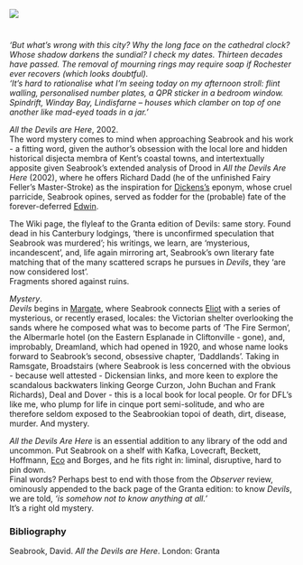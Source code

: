 <a href="https://dev.visual-essays.app"><img src="https://dev-visual-essays.netlify.app/images/ve-button.png"></a> 
<param ve-config title="David Seabrook (1960-2009)" author="Dr Christian Taylor" layout="vtl" banner="xxx">

<param ve-entity eid="Q3039291" aliases="Dreamland">
<param ve-entity eid="Q507517" aliases="Rochester">
<param ve-entity eid="Q29303" aliases="Canterbury">
<param ve-entity eid="Q922739" aliases="Broadstairs">
<param ve-entity eid="Q618045" aliases="Margate">
<param ve-entity eid="Q736439" aliases="Ramsgate">
<param ve-entity eid="Q1011096" aliases="Deal">
<param ve-entity eid="Q179224" aliases="Dover">

#

_‘But what’s wrong with this city? Why the long face on the cathedral clock? Whose shadow darkens the sundial?
I check my dates. Thirteen decades have passed. The removal of mourning rings may require soap if Rochester ever recovers (which looks doubtful)._   
_‘It’s hard to rationalise what I’m seeing today on my afternoon stroll: flint walling, personalised number plates, a QPR sticker in a bedroom window. Spindrift, Winday Bay, Lindisfarne – houses which clamber on top of one another like mad-eyed toads in a jar.’_
<param ve-map primary center="Q507517" zoom="10">

_All the Devils are Here_, 2002.   
The word mystery comes to mind when approaching Seabrook and his work - a fitting word, given the author’s obsession with the local lore and hidden historical disjecta membra of Kent’s coastal towns, and intertextually apposite given Seabrook’s extended analysis of Drood in _All the Devils Are Here_ (2002), where he offers Richard Dadd (he of the unfinished Fairy Feller’s Master-Stroke) as the inspiration for [Dickens’s](/dickens/dickens-biography) eponym, whose cruel parricide, Seabrook opines, served as fodder for the (probable) fate of the forever-deferred [Edwin](/dickens/edwin-drood-curated-walk).

The Wiki page, the flyleaf to the Granta edition of Devils: same story.  Found dead in his Canterbury lodgings, ‘there is unconfirmed speculation that Seabrook was murdered’; his writings, we learn, are ‘mysterious, incandescent’, and, life again mirroring art, Seabrook’s own literary fate matching that of the many scattered scraps he pursues in _Devils_, they ‘are now considered lost’.   
Fragments shored against ruins.
<param ve-map primary center="Q29303" zoom="10">

_Mystery_.   
_Devils_ begins in [Margate](/21c/21c-margate), where Seabrook connects [Eliot](/20c/20c-eliot-biography) with a series of mysterious, or recently erased, locales: the Victorian shelter overlooking the sands where he composed what was to become parts of ‘The Fire Sermon’, the Albermarle hotel (on the Eastern Esplanade in Cliftonville - gone), and, improbably, Dreamland, which had opened in 1920, and whose name looks forward to Seabrook’s second, obsessive chapter, ‘Daddlands’.  Taking in Ramsgate, Broadstairs (where Seabrook is less concerned with the obvious - because well attested - Dickensian links, and more keen to explore the scandalous backwaters linking George Curzon, John Buchan and Frank Richards), Deal and Dover - this is a local book for local people.  Or for DFL’s like me, who plump for life in cinque port semi-solitude, and who are therefore seldom exposed to the Seabrookian topoi of death, dirt, disease, murder.  And mystery.
<param ve-map primary center="Q618045" zoom="10">
<param ve-map primary center="Q3039291" zoom="10">
<param ve-map primary center="Q736439" zoom="10">
<param ve-map primary center="Q922739" zoom="10">
<param ve-map primary center="Q1011096" zoom="10">
<param ve-map primary center="Q179224" zoom="10">
<param ve-image url="https://upload.wikimedia.org/wikipedia/commons/6/65/Dreamland%2C_Margate_-_geograph.org.uk_-_1473130.jpg" label="Dreamland, Margate" attribution="Nigel Chadwick, CC BY-SA 2.0, via Wikimedia Commons">
<param ve-image url="https://upload.wikimedia.org/wikipedia/commons/9/9e/New_Road_Ramsgate_England.jpg" label="Ramsgate" attribution="Snapshots Of  The Past, CC BY-SA 2.0, via Wikimedia Commons">
<param ve-image url="https://upload.wikimedia.org/wikipedia/commons/2/2e/Broadstairs_-_landscape_2.jpg" label="Broadstairs" attribution="Emőke Dénes, CC BY-SA 4.0, via Wikimedia Commons">
<param ve-image url="https://upload.wikimedia.org/wikipedia/commons/d/d7/Deal_beach.jpg" label="Deal" attribution="Felvalen, CC BY-SA 4.0, via Wikimedia Commons">
<param ve-image url="https://upload.wikimedia.org/wikipedia/commons/b/b4/Dover_Eastern_Docks.jpg" label="Dover Docks" attribution="DeFacto, CC BY-SA 4.0, via Wikimedia Commons">

_All the Devils Are Here_ is an essential addition to any library of the odd and uncommon.  Put Seabrook on a shelf with Kafka, Lovecraft, Beckett, Hoffmann, [Eco](/21c/21c-waterstones-canterbury) and Borges, and he fits right in: liminal, disruptive, hard to pin down.    
Final words?  Perhaps best to end with those from the _Observer_ review, ominously appended to the back page of the Granta edition: to know _Devils_, we are told, _‘is somehow not to know anything at all.’_   
It’s a right old mystery.

### Bibliography 

Seabrook, David. _All the Devils are Here_. London: Granta

